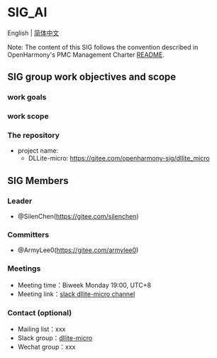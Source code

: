 # SIG_AI
English | [简体中文](./sig_dllite_micro_cn.md)

Note: The content of this SIG follows the convention described in OpenHarmony's PMC Management Charter [README](/zh/pmc.md).

## SIG group work objectives and scope

### work goals

### work scope

### The repository 
- project name:
  - DLLite-micro: https://gitee.com/openharmony-sig/dllite_micro


## SIG Members

### Leader
- @SilenChen(https://gitee.com/silenchen)

### Committers
- @ArmyLee0(https://gitee.com/armylee0)

 ### Meetings
 - Meeting time：Biweek Monday 19:00, UTC+8
 - Meeting link：[slack dllite-micro channel](https://openharmonyworkspace.slack.com/archives/C022T41JN68)

### Contact (optional)

- Mailing list：xxx
- Slack group：[dllite-micro](https://openharmonyworkspace.slack.com/archives/C022T41JN68)
- Wechat group：xxx
